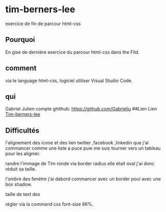 # tim-berners-lee
exercice de fin de parcour html-css
## Pourquoi
En gise de dernière exercice du parcour html-css dans the Fild.
## comment
via le language html-css, logiciel utiliser Visual Studio Code.
## qui
Gabriel Julien compte ghithub: https://github.com/Gabrielju
##Lien
Lien [Tim-berners-lee](https://gabrielju.github.io/tim-berners-lee/)

## Difficultés

l'alignement des icone et des lien twitter ,facebook ,linkedin que j'ai commancer comme une liste a puce  puie me suis tourner vers un tableau pour les alignier.

randre l'immage de Tim ronde via border radius elle était oval j'ai donc réduit sa taille.

l'ombre des fenètre j'ai dabord commancer avec un border poui avec une box shadow.

taille de text des <p> régler via la command css font-size 86%.
